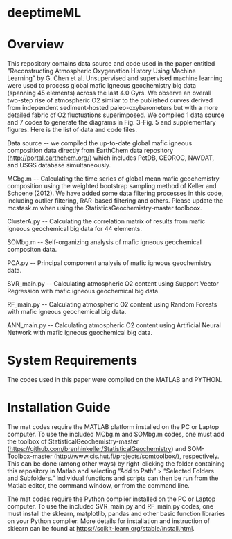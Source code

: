 # deeptimeML

# Overview

This repository contains data source and code used in the paper entitled "Reconstructing Atmospheric Oxygenation History Using Machine Learning" by G. Chen et al. Unsupervised and supervised machine learning were used to process global mafic igneous geochemistry big data (spanning 45 elements) across the last 4.0 Gyrs. We observe an overall two-step rise of atmospheric O2 similar to the published curves derived from independent sediment-hosted paleo-oxybarometers but with a more detailed fabric of O2 fluctuations superimposed. We compiled 1 data source and 7 codes to generate the diagrams in Fig. 3-Fig. 5 and supplementary figures. Here is the list of data and code files.

Data source -- we compiled the up-to-date global mafic igneous composition data directly from EarthChem data repository (http://portal.earthchem.org/) which includes PetDB, GEOROC, NAVDAT, and USGS database simultaneously. 

MCbg.m -- Calculating the time series of global mean mafic geochemistry composition using the weighted bootstrap sampling method of Keller and Schoene (2012). We have added some data filtering processes in this code, including outlier filtering, RAR-based filtering and others. Please update the mcstask.m when using the StatisticsGeochemistry-master toolboox. 

ClusterA.py -- Calculating the correlation matrix of results from mafic igneous geochemical big data for 44 elements.

SOMbg.m -- Self-organizing analysis of mafic igneous geochemical compositon data.

PCA.py -- Principal component analysis of mafic igneous geochemistry data.

SVR_main.py -- Calculating atmospheric O2 content using Support Vector Regression with mafic igneous geochemical big data.

RF_main.py -- Calculating atmospheric O2 content using Random Forests with mafic igneous geochemical big data.

ANN_main.py -- Calculating atmospheric O2 content using Artificial Neural Network with mafic igneous geochemical big data.

# System Requirements

The codes used in this paper were compiled on the MATLAB and PYTHON.

# Installation Guide

The mat codes require the MATLAB platform installed on the PC or Laptop computer. To use the included MCbg.m and SOMbg.m codes, one must add the toolbox of StatisticalGeochemistry-master (https://github.com/brenhinkeller/StatisticalGeochemistry) and SOM-Toolbox-master (http://www.cis.hut.fi/projects/somtoolbox/), respectively. This can be done (among other ways) by right-clicking the folder containing this repository in Matlab and selecting “Add to Path” > “Selected Folders and Subfolders.” Individual functions and scripts can then be run from the Matlab editor, the command window, or from the command line.

The mat codes require the Python complier installed on the PC or Laptop computer. To use the included SVR_main.py and RF_main.py codes, one must install the sklearn, matplotlib, pandas and other basic function libraries on your Python complier. More details for installation and instruction of sklearn can be found at  https://scikit-learn.org/stable/install.html.


